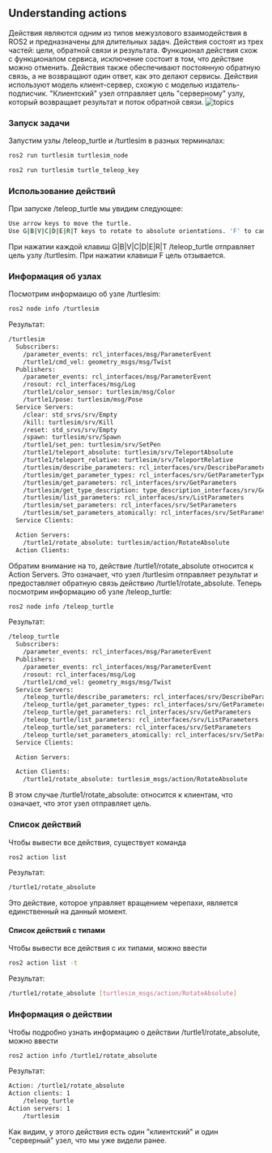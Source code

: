 ## Understanding actions
Действия являются одним из типов межузлового взаимодействия в ROS2 и предназначены для длительных задач. Действия состоят из трех частей: цели, обратной связи и результата. Функционал действия схож с функционалом сервиса, исключение состоит в том, что действие можно отменить. Действия также обеспечивают постоянную обратную связь, а не возвращают один ответ, как это делают сервисы.
Действия используют модель клиент-сервер, схожую с моделью издатель-подписчик. "Клиентский" узел отправляет цель "серверному" узлу, который возвращает результат и поток обратной связи.
![topics](https://docs.ros.org/en/rolling/_images/Action-SingleActionClient.gif)
### Запуск задачи
Запустим узлы /teleop_turtle и /turtlesim в разных терминалах: 

```bash
ros2 run turtlesim turtlesim_node
```

```bash
ros2 run turtlesim turtle_teleop_key
```
### Использование действий
При запуске /teleop_turtle мы увидим следующее:
```bash
Use arrow keys to move the turtle.
Use G|B|V|C|D|E|R|T keys to rotate to absolute orientations. 'F' to cancel a rotation.
```
При нажатии каждой клавиш G|B|V|C|D|E|R|T /teleop_turtle отправляет цель узлу /turtlesim. При нажатии клавиши F цель отзывается.
### Информация об узлах
Посмотрим информаицю об узле /turtlesim:
```bash
ros2 node info /turtlesim
```
Результат:
```bash
/turtlesim
  Subscribers:
    /parameter_events: rcl_interfaces/msg/ParameterEvent
    /turtle1/cmd_vel: geometry_msgs/msg/Twist
  Publishers:
    /parameter_events: rcl_interfaces/msg/ParameterEvent
    /rosout: rcl_interfaces/msg/Log
    /turtle1/color_sensor: turtlesim/msg/Color
    /turtle1/pose: turtlesim/msg/Pose
  Service Servers:
    /clear: std_srvs/srv/Empty
    /kill: turtlesim/srv/Kill
    /reset: std_srvs/srv/Empty
    /spawn: turtlesim/srv/Spawn
    /turtle1/set_pen: turtlesim/srv/SetPen
    /turtle1/teleport_absolute: turtlesim/srv/TeleportAbsolute
    /turtle1/teleport_relative: turtlesim/srv/TeleportRelative
    /turtlesim/describe_parameters: rcl_interfaces/srv/DescribeParameters
    /turtlesim/get_parameter_types: rcl_interfaces/srv/GetParameterTypes
    /turtlesim/get_parameters: rcl_interfaces/srv/GetParameters
    /turtlesim/get_type_description: type_description_interfaces/srv/GetTypeDescription
    /turtlesim/list_parameters: rcl_interfaces/srv/ListParameters
    /turtlesim/set_parameters: rcl_interfaces/srv/SetParameters
    /turtlesim/set_parameters_atomically: rcl_interfaces/srv/SetParametersAtomically
  Service Clients:

  Action Servers:
    /turtle1/rotate_absolute: turtlesim/action/RotateAbsolute
  Action Clients:
```
Обратим внимание на то, действие /turtle1/rotate_absolute относится к Action Servers. Это означает, что узел /turtlesim отправляет результат и предоставляет обратную связь действию /turtle1/rotate_absolute.
Теперь посмотрим информацию об узле /teleop_turtle:
```bash
ros2 node info /teleop_turtle
```
Результат:
```bash
/teleop_turtle
  Subscribers:
    /parameter_events: rcl_interfaces/msg/ParameterEvent
  Publishers:
    /parameter_events: rcl_interfaces/msg/ParameterEvent
    /rosout: rcl_interfaces/msg/Log
    /turtle1/cmd_vel: geometry_msgs/msg/Twist
  Service Servers:
    /teleop_turtle/describe_parameters: rcl_interfaces/srv/DescribeParameters
    /teleop_turtle/get_parameter_types: rcl_interfaces/srv/GetParameterTypes
    /teleop_turtle/get_parameters: rcl_interfaces/srv/GetParameters
    /teleop_turtle/list_parameters: rcl_interfaces/srv/ListParameters
    /teleop_turtle/set_parameters: rcl_interfaces/srv/SetParameters
    /teleop_turtle/set_parameters_atomically: rcl_interfaces/srv/SetParametersAtomically
  Service Clients:

  Action Servers:

  Action Clients:
    /turtle1/rotate_absolute: turtlesim_msgs/action/RotateAbsolute
```
В этом случае /turtle1/rotate_absolute: относится к клиентам, что означает, что этот узел отправляет цель.
### Список действий
Чтобы вывести все действия, существует команда
```bash
ros2 action list
```
Результат:
```bash
/turtle1/rotate_absolute
```
Это действие, которое управляет вращением черепахи, является единственный на данный момент.
#### Список действий с типами
Чтобы вывести все действия с их типами, можно ввести
```bash
ros2 action list -t
```
Результат:
```bash
/turtle1/rotate_absolute [turtlesim_msgs/action/RotateAbsolute]
```
### Информация о действии
Чтобы подробно узнать информацию о действии /turtle1/rotate_absolute, можно ввести
```bash
ros2 action info /turtle1/rotate_absolute
```
Результат:
```bash
Action: /turtle1/rotate_absolute
Action clients: 1
    /teleop_turtle
Action servers: 1
    /turtlesim
```
Как видим, у этого действия есть один "клиентский" и один "серверный" узел, что мы уже видели ранее.